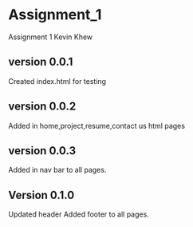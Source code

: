 # Assignment_1
Assignment 1 Kevin Khew

## version 0.0.1
Created index.html for testing

## version 0.0.2
Added in home,project,resume,contact us html pages

## version 0.0.3 
Added in nav bar to all pages.

## Version 0.1.0
Updated header 
Added footer to all pages.